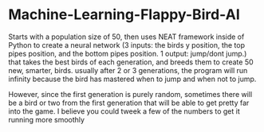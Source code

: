 # Machine-Learning-Flappy-Bird-AI
Starts with a population size of 50, then uses NEAT framework inside of Python to create a neural network (3 inputs: the birds y position, the top pipes position, and the bottom pipes position. 1 output: jump/dont jump.) that takes the best birds of each generation, and breeds them to create 50 new, smarter, birds. usually after 2 or 3 generations, the program will run infinity because the bird has mastered when to jump and when not to jump.

However, since the first generation is purely random, sometimes there will be a bird or two from the first generation that will be able to get pretty far into the game. I believe you could tweek a few of the numbers to get it running more smoothly
